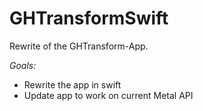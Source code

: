 # GHTransformSwift

Rewrite of the GHTransform-App.

*Goals:*
* Rewrite the app in swift
* Update app to work on current Metal API
